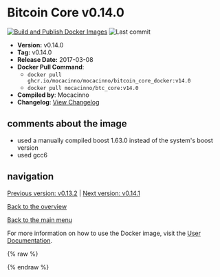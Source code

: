 # Bitcoin Core v0.14.0

[![Build and Publish Docker Images](https://github.com/mocacinno/bitcoin_core_docker/actions/workflows/build-and-publish.yml/badge.svg?branch=v14.0)](https://github.com/mocacinno/bitcoin_core_docker/actions/workflows/build-and-publish.yml)
![Last commit](https://badgen.net/github/last-commit/mocacinno/bitcoin_core_docker/v14.0)

- **Version:** v0.14.0
- **Tag:** v0.14.0
- **Release Date:** 2017-03-08
- **Docker Pull Command**:
  - `docker pull ghcr.io/mocacinno/mocacinno/bitcoin_core_docker:v14.0`
  - `docker pull mocacinno/btc_core:v14.0`
- **Compiled by**: Mocacinno
- **Changelog**: [View Changelog](https://github.com/bitcoin/bitcoin/blob/v0.14.0/doc/release-notes.md)

## comments about the image

- used a manually compiled boost 1.63.0 instead of the system's boost version
- used gcc6

## navigation

[Previous version: v0.13.2](./v13.2.md) | [Next version: v0.14.1](./v14.1.md)

[Back to the overview](./Readme.md)

[Back to the main menu](../Readme.md)

For more information on how to use the Docker image, visit the [User Documentation](../userdocs/Readme.md).

<!-- Google tag (gtag.js) -->
{% raw %}
<script async src="https://www.googletagmanager.com/gtag/js?id=G-BPC6NC6FF9"></script>
<script>
  window.dataLayer = window.dataLayer || [];
  function gtag(){dataLayer.push(arguments);}
  gtag('js', new Date());
  gtag('config', 'G-BPC6NC6FF9');
</script>
{% endraw %}
